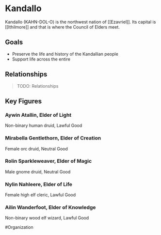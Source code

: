 # Kandallo
Kandallo (KAHN-DOL-O) is the northwest nation of [[Ezavriel]]. Its capital is [[Ithilmore]] and that is where the Council of Elders meet.

## Goals
- Preserve the life and history of the Kandallian people
- Support life across the entire 

## Relationships
> TODO: Relationships

## Key Figures
### Aywin Atallin, Elder of Light
Non-binary human druid, Lawful Good

### Mirabella Gentlethorn, Elder of Creation
Female orc druid, Neutral Good

### Rolin Sparkleweaver, Elder of Magic
Male gnome druid, Neutral Good

### Nylin Nahleere, Elder of Life
Female high elf cleric, Lawful Good

### Ailin Wanderfoot, Elder of Knowledge
Non-binary wood elf wizard, Lawful Good

#Organization